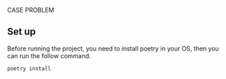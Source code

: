 CASE PROBLEM

## Set up

Before running the project, you need to install poetry in your OS, then you can run the follow command.

```
poetry install
```